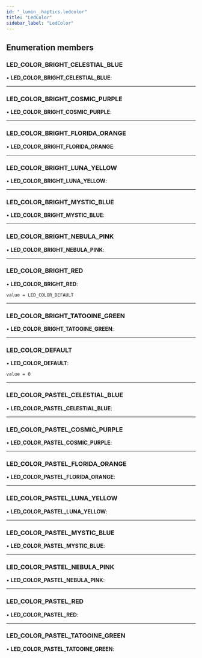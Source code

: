 ```yaml
---
id: "_lumin_.haptics.ledcolor"
title: "LedColor"
sidebar_label: "LedColor"
---
```


## Enumeration members

###  LED_COLOR_BRIGHT_CELESTIAL_BLUE

• **LED_COLOR_BRIGHT_CELESTIAL_BLUE**:

___

###  LED_COLOR_BRIGHT_COSMIC_PURPLE

• **LED_COLOR_BRIGHT_COSMIC_PURPLE**:

___

###  LED_COLOR_BRIGHT_FLORIDA_ORANGE

• **LED_COLOR_BRIGHT_FLORIDA_ORANGE**:

___

###  LED_COLOR_BRIGHT_LUNA_YELLOW

• **LED_COLOR_BRIGHT_LUNA_YELLOW**:

___

###  LED_COLOR_BRIGHT_MYSTIC_BLUE

• **LED_COLOR_BRIGHT_MYSTIC_BLUE**:

___

###  LED_COLOR_BRIGHT_NEBULA_PINK

• **LED_COLOR_BRIGHT_NEBULA_PINK**:

___

###  LED_COLOR_BRIGHT_RED

• **LED_COLOR_BRIGHT_RED**:

`value = LED_COLOR_DEFAULT`

___

###  LED_COLOR_BRIGHT_TATOOINE_GREEN

• **LED_COLOR_BRIGHT_TATOOINE_GREEN**:

___

###  LED_COLOR_DEFAULT

• **LED_COLOR_DEFAULT**:

`value = 0`

___

###  LED_COLOR_PASTEL_CELESTIAL_BLUE

• **LED_COLOR_PASTEL_CELESTIAL_BLUE**:

___

###  LED_COLOR_PASTEL_COSMIC_PURPLE

• **LED_COLOR_PASTEL_COSMIC_PURPLE**:

___

###  LED_COLOR_PASTEL_FLORIDA_ORANGE

• **LED_COLOR_PASTEL_FLORIDA_ORANGE**:

___

###  LED_COLOR_PASTEL_LUNA_YELLOW

• **LED_COLOR_PASTEL_LUNA_YELLOW**:

___

###  LED_COLOR_PASTEL_MYSTIC_BLUE

• **LED_COLOR_PASTEL_MYSTIC_BLUE**:

___

###  LED_COLOR_PASTEL_NEBULA_PINK

• **LED_COLOR_PASTEL_NEBULA_PINK**:

___

###  LED_COLOR_PASTEL_RED

• **LED_COLOR_PASTEL_RED**:

___

###  LED_COLOR_PASTEL_TATOOINE_GREEN

• **LED_COLOR_PASTEL_TATOOINE_GREEN**:
